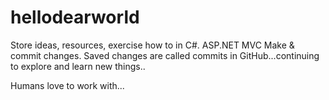 # hellodearworld
Store ideas, resources, exercise how to in C#. ASP.NET MVC
Make & commit changes. Saved changes are called commits in GitHub...continuing to explore and learn new things..


Humans love to work with...
